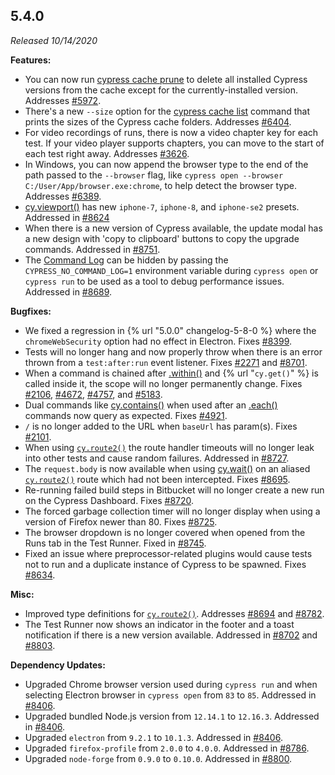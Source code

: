 ## 5.4.0

_Released 10/14/2020_

**Features:**

- You can now run [cypress cache prune](/guides/guides/command-line#cypress-cache-prune) to delete all installed Cypress versions from the cache except for the currently-installed version. Addresses [#5972](https://github.com/cypress-io/cypress/issues/5972).
- There's a new `--size` option for the [cypress cache list](/guides/guides/command-line#cypress-cache-list) command that prints the sizes of the Cypress cache folders. Addresses [#6404](https://github.com/cypress-io/cypress/issues/6404).
- For video recordings of runs, there is now a video chapter key for each test. If your video player supports chapters, you can move to the start of each test right away. Addresses [#3626](https://github.com/cypress-io/cypress/issues/3626).
- In Windows, you can now append the browser type to the end of the path passed to the `--browser` flag, like `cypress open --browser C:/User/App/browser.exe:chrome`, to help detect the browser type. Addresses [#6389](https://github.com/cypress-io/cypress/issues/6389).
- [cy.viewport()](/api/commands/viewport) has new `iphone-7`, `iphone-8`, and `iphone-se2` presets. Addressed in [#8624](https://github.com/cypress-io/cypress/issues/8624)
- When there is a new version of Cypress available, the update modal has a new design with 'copy to clipboard' buttons to copy the upgrade commands. Addressed in [#8751](https://github.com/cypress-io/cypress/issues/8751).
- The [Command Log](/guides/core-concepts/test-runner#Command-Log) can be hidden by passing the `CYPRESS_NO_COMMAND_LOG=1` environment variable during `cypress open` or `cypress run` to be used as a tool to debug performance issues. Addressed in [#8689](https://github.com/cypress-io/cypress/issues/8689).

**Bugfixes:**

- We fixed a regression in {% url "5.0.0" changelog-5-8-0 %} where the `chromeWebSecurity` option had no effect in Electron. Fixes [#8399](https://github.com/cypress-io/cypress/issues/8399).
- Tests will no longer hang and now properly throw when there is an error thrown from a `test:after:run` event listener. Fixes [#2271](https://github.com/cypress-io/cypress/issues/2271) and [#8701](https://github.com/cypress-io/cypress/issues/8701).
- When a command is chained after [.within()](/api/commands/within) and {% url "`cy.get()`" %} is called inside it, the scope will no longer permanently change. Fixes [#2106](https://github.com/cypress-io/cypress/issues/2106), [#4672](https://github.com/cypress-io/cypress/issues/4672), [#4757](https://github.com/cypress-io/cypress/issues/4757), and [#5183](https://github.com/cypress-io/cypress/issues/5183).
- Dual commands like [cy.contains()](/api/commands/contains) when used after an [.each()](/api/commands/each) commands now query as expected. Fixes [#4921](https://github.com/cypress-io/cypress/issues/4921).
- `/` is no longer added to the URL when `baseUrl` has param(s). Fixes [#2101](https://github.com/cypress-io/cypress/issues/2101).
- When using [`cy.route2()`](http) the route handler timeouts will no longer leak into other tests and cause random failures. Addressed in [#8727](https://github.com/cypress-io/cypress/issues/8727).
- The `request.body` is now available when using [cy.wait()](/api/commands/wait) on an aliased [`cy.route2()`](http) route which had not been intercepted. Fixes [#8695](https://github.com/cypress-io/cypress/issues/8695).
- Re-running failed build steps in Bitbucket will no longer create a new run on the Cypress Dashboard. Fixes [#8720](https://github.com/cypress-io/cypress/issues/8720).
- The forced garbage collection timer will no longer display when using a version of Firefox newer than 80. Fixes [#8725](https://github.com/cypress-io/cypress/issues/8725).
- The browser dropdown is no longer covered when opened from the Runs tab in the Test Runner. Fixed in [#8745](https://github.com/cypress-io/cypress/issues/8745).
- Fixed an issue where preprocessor-related plugins would cause tests not to run and a duplicate instance of Cypress to be spawned. Fixes [#8634](https://github.com/cypress-io/cypress/issues/8634).

**Misc:**

- Improved type definitions for [`cy.route2()`](http). Addresses [#8694](https://github.com/cypress-io/cypress/issues/8694) and [#8782](https://github.com/cypress-io/cypress/issues/8782).
- The Test Runner now shows an indicator in the footer and a toast notification if there is a new version available. Addressed in [#8702](https://github.com/cypress-io/cypress/issues/8702) and [#8803](https://github.com/cypress-io/cypress/issues/8803).

**Dependency Updates:**

- Upgraded Chrome browser version used during `cypress run` and when selecting Electron browser in `cypress open` from `83` to `85`. Addressed in [#8406](https://github.com/cypress-io/cypress/pull/8406).
- Upgraded bundled Node.js version from `12.14.1` to `12.16.3`. Addressed in [#8406](https://github.com/cypress-io/cypress/pull/8406).
- Upgraded `electron` from `9.2.1` to `10.1.3`. Addressed in [#8406](https://github.com/cypress-io/cypress/pull/8406).
- Upgraded `firefox-profile` from `2.0.0` to `4.0.0`. Addressed in [#8786](https://github.com/cypress-io/cypress/pull/8786).
- Upgraded `node-forge` from `0.9.0` to `0.10.0`. Addressed in [#8800](https://github.com/cypress-io/cypress/pull/8800).
